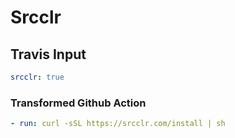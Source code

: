 # Srcclr

## Travis Input

```yaml
srcclr: true
```

### Transformed Github Action

```yaml
- run: curl -sSL https://srcclr.com/install | sh
```
